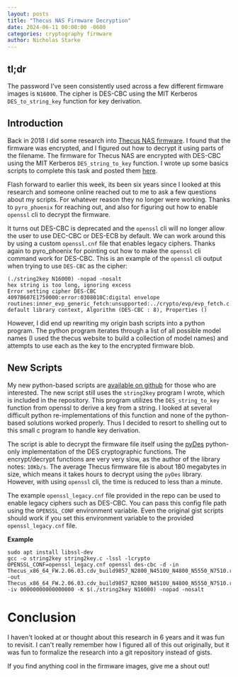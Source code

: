 ```yaml
---
layout: posts
title: "Thecus NAS Firmware Decryption"
date: 2024-06-11 00:00:00 -0600
categories: cryptography firmware
author: Nicholas Starke
---
```



## tl;dr

The password I've seen consistently used across a few different firmware images is `N16000`. The cipher is DES-CBC using the MIT Kerberos `DES_to_string_key` function for key derivation.

## Introduction

Back in 2018 I did some research into [Thecus NAS firmware](https://www.thecus.com).  I found that the firmware was encrypted, and I figured out how to decrypt it using parts of the filename.  The firmware for Thecus NAS are encrypted with DES-CBC using the MIT Kerberos `DES_string_to_key` function.  I wrote up some basics scripts to complete this task and posted them [here](https://gist.github.com/nstarke/eaba741a99049430bdcb74f1b4ebc651).

Flash forward to earlier this week, its been six years since I looked at this research and someone online reached out to me to ask a few questions about my scripts.  For whatever reason they no longer were working.  Thanks to `pyro_phoenix` for reaching out, and also for figuring out how to enable `openssl` cli to decrypt the firmware.

It turns out DES-CBC is deprecated and the `openssl` cli will no longer allow the user to use DEC-CBC or DES-ECB by default.  We can work around this by using a custom `openssl.cnf` file that enables legacy ciphers.  Thanks again to pyro_phoenix for pointing out how to make the `openssl` cli command work for DES-CBC.  This is an example of the `openssl` cli output when trying to use `DES-CBC` as the cipher:

```
(./string2key N16000) -nopad -nosalt
hex string is too long, ignoring excess
Error setting cipher DES-CBC
4097B607E1750000:error:0308010C:digital envelope routines:inner_evp_generic_fetch:unsupported:../crypto/evp/evp_fetch.c:386:Global default library context, Algorithm (DES-CBC : 8), Properties ()
```

However, I did end up rewriting my origin bash scripts into a python program.  The python program iterates through a list of all possible model names (I used the thecus website to build a collection of model names) and attempts to use each as the key to the encrypted firmware blob.  

## New Scripts

My new python-based scripts are [available on github](https://github.com/nstarke/thecus-firmware-decrypt) for those who are interested.  The new script still uses the `string2key` program I wrote, which is included in the repository.  This program utilizes the `DES_string_to_key` function from openssl to derive a key from a string.  I looked at several difficult python re-implementations of this function and none of the python-based solutions worked properly. Thus I decided to resort to shelling out to this small c program to handle key derivation.  

The script is able to decrypt the firmware file itself using the [pyDes](https://github.com/twhiteman/pyDes) python-only implementation of the DES cryptographic functions.  The encrypt/decrypt functions are very very slow, as the author of the library notes: `10Kb/s`.  The average Thecus firmware file is about 180 megabytes in size, which means it takes hours to decrypt using the `pyDes` library.  However, with using `openssl` cli, the time is reduced to less than a minute. 

The example `openssl_legacy.cnf` file provided in the repo can be used to enable legacy ciphers such as DES-CBC.  You can pass this config file path using the `OPENSSL_CONF` environment variable. Even the original gist scripts should work if you set this environment variable to the provided `openssl_legacy.cnf` file.

**Example**

```
sudo apt install libssl-dev
gcc -o string2key string2key.c -lssl -lcrypto
OPENSSL_CONF=openssl_legacy.cnf openssl des-cbc -d -in Thecus_x86_64_FW.2.06.03.cdv_build9857_N2800_N4510U_N4800_N5550_N7510.rom -out Thecus_x86_64_FW.2.06.03.cdv_build9857_N2800_N4510U_N4800_N5550_N7510.rom.decrypted.bin -iv 00000000000000000 -K $(./string2key N16000) -nopad -nosalt
```

# Conclusion

I haven't looked at or thought about this research in 6 years and it was fun to revisit.  I can't really remember how I figured all of this out originally, but it was fun to formalize the research into a git repository instead of gists.

If you find anything cool in the firmware images, give me a shout out!